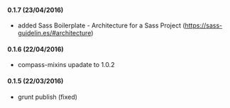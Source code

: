 #### 0.1.7 (23/04/2016)
- added Sass Boilerplate - Architecture for a Sass Project (https://sass-guidelin.es/#architecture)

#### 0.1.6 (22/04/2016)
- compass-mixins upadate to 1.0.2

#### 0.1.5 (22/03/2016)
- grunt publish (fixed)


